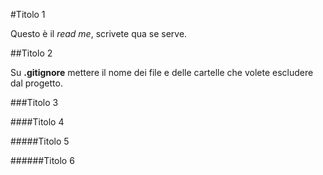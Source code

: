 #Titolo 1

Questo è il _read me_, scrivete qua se serve.

##Titolo 2

Su __.gitignore__ mettere il nome dei file e delle cartelle che volete escludere
dal progetto.

###Titolo 3

####Titolo 4

#####Titolo 5

######Titolo 6
